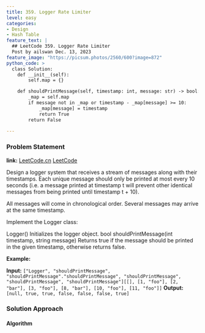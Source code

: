 ```yaml
---
title: 359. Logger Rate Limiter
level: easy
categories:
- Design
- Hash Table
feature_text: |
  ## LeetCode 359. Logger Rate Limiter
  Post by ailswan Dec. 13, 2023
feature_image: "https://picsum.photos/2560/600?image=872"
python_code: >
  class Solution:
    def __init__(self):
        self.map = {}

    def shouldPrintMessage(self, timestamp: int, message: str) -> bool:
        _map = self.map
        if message not in _map or timestamp - _map[message] >= 10:
            _map[message] = timestamp
            return True
        return False
         
---
```


### Problem Statement
**link:**
[LeetCode.cn](https://leetcode.cn/problems/logger-rate-limiter/)
[LeetCode](https://leetcode.com/problems/logger-rate-limiter/)

Design a logger system that receives a stream of messages along with their timestamps. Each unique message should only be printed at most every 10 seconds (i.e. a message printed at timestamp t will prevent other identical messages from being printed until timestamp t + 10).

All messages will come in chronological order. Several messages may arrive at the same timestamp.

Implement the Logger class:

Logger() Initializes the logger object.
bool shouldPrintMessage(int timestamp, string message) Returns true if the message should be printed in the given timestamp, otherwise returns false.

**Example:**

**Input:** `["Logger", "shouldPrintMessage", "shouldPrintMessage"."shouldPrintMessage", "shouldPrintMessage", "shouldPrintMessage", "shouldPrintMessage"][[], [1, "foo"], [2, "bar"], [3, "foo"], [8, "bar"], [10, "foo"], [11, "foo"]]`
**Output:** `[null, true, true, false, false, false, true]`
 
 
### Solution Approach
 

#### Algorithm
 